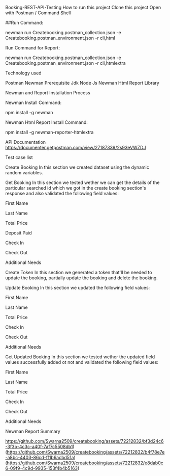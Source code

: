 Booking-REST-API-Testing
How to run this project
Clone this project
Open with Postman / Command Shell

##Run Command:

newman run Createbooking.postman_collection.json -e Createbooking.postman_environment.json -r cli,html

Run Command for Report:

newman run Createbooking.postman_collection.json -e Createbooking.postman_environment.json -r cli,htmlextra

Technology used

Postman
Newman
Prerequisite
Jdk
Node Js
Newman
Html Report Library

Newman and Report Installation Process

Newman Install Command:

npm install -g newman

Newman Html Report Install Command:

npm install -g newman-reporter-htmlextra

API Documentation
https://documenter.getpostman.com/view/27187339/2s93eVWZDJ

Test case list

Create Booking
In this section we created dataset using the dynamic random variables.

Get Booking
In this section we tested wether we can get the details of the particular searched id which we got in the create booking section's response and also validated the following field values:

First Name

Last Name

Total Price

Deposit Paid

Check In

Check Out

Additional Needs

Create Token
In this section we generated a token that'll be needed to update the booking, partially update the booking and delete the booking.

Update Booking
In this section we updated the following field values:

First Name

Last Name

Total Price

Check In

Check Out

Additional Needs

Get Updated Booking
In this section we tested wether the updated field values successfully added ot not and validated the following field values:

First Name

Last Name

Total Price

Check In

Check Out

Additional Needs

Newman Report Summary

https://github.com/Swarna2509/createbooking/assets/72212832/bf3d24c6-3f3b-4c3c-a40f-7af7c5508db1)
(https://github.com/Swarna2509/createbooking/assets/72212832/b4f78e7e-a8bc-4403-86cd-ff1b6acbd51a)(https://github.com/Swarna2509/createbooking/assets/72212832/e8dab0c6-09f9-4c9d-9935-153f4b4b5163)

